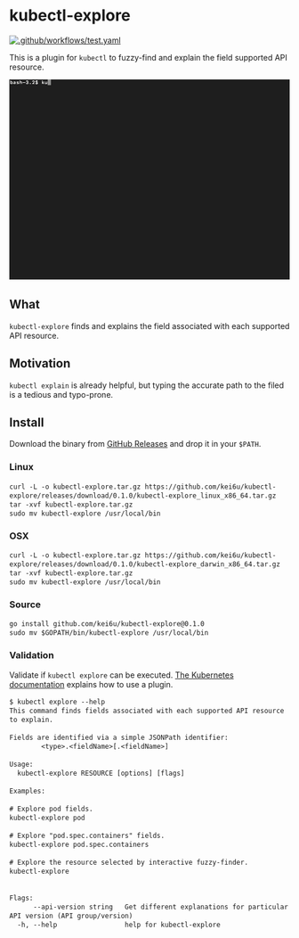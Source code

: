 # kubectl-explore

[![.github/workflows/test.yaml](https://github.com/kei6u/kubectl-explore/actions/workflows/go_test.yaml/badge.svg)](https://github.com/kei6u/kubectl-explore/actions/workflows/go_test.yaml)

This is a plugin for `kubectl` to fuzzy-find and explain the field supported API resource.

![demo](./demo.gif)

## What

`kubectl-explore` finds and explains the field associated with each supported API resource.

## Motivation

`kubectl explain` is already helpful, but typing the accurate path to the filed is a tedious and typo-prone.

## Install

Download the binary from [GitHub Releases](https://github.com/kei6u/kubectl-explore/releases) and drop it in your `$PATH`.

### Linux

```shell
curl -L -o kubectl-explore.tar.gz https://github.com/kei6u/kubectl-explore/releases/download/0.1.0/kubectl-explore_linux_x86_64.tar.gz
tar -xvf kubectl-explore.tar.gz
sudo mv kubectl-explore /usr/local/bin
```

### OSX

```shell
curl -L -o kubectl-explore.tar.gz https://github.com/kei6u/kubectl-explore/releases/download/0.1.0/kubectl-explore_darwin_x86_64.tar.gz
tar -xvf kubectl-explore.tar.gz
sudo mv kubectl-explore /usr/local/bin
```

### Source

```shell
go install github.com/kei6u/kubectl-explore@0.1.0
sudo mv $GOPATH/bin/kubectl-explore /usr/local/bin
```

### Validation

Validate if `kubectl explore` can be executed.
[The Kubernetes documentation](https://kubernetes.io/docs/tasks/extend-kubectl/kubectl-plugins/#using-a-plugin) explains how to use a plugin.

```
$ kubectl explore --help
This command finds fields associated with each supported API resource to explain.

Fields are identified via a simple JSONPath identifier:
        <type>.<fieldName>[.<fieldName>]

Usage:
  kubectl-explore RESOURCE [options] [flags]

Examples:

# Explore pod fields.
kubectl-explore pod

# Explore "pod.spec.containers" fields.
kubectl-explore pod.spec.containers

# Explore the resource selected by interactive fuzzy-finder.
kubectl-explore


Flags:
      --api-version string   Get different explanations for particular API version (API group/version)
  -h, --help                 help for kubectl-explore
```
